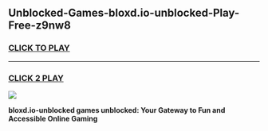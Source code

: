 
## Unblocked-Games-bloxd.io-unblocked-Play-Free-z9nw8
<h3>
<a href="https://premium76.site?title=bloxd.io-unblocked&ref=18A1">CLICK TO PLAY</a></h3>
<hr>

<h3>
<a href="https://premium76.site?title=bloxd.io-unblocked&ref=18A1">CLICK 2 PLAY</a>
  
</h3>

<a href="https://premium76.site?title=bloxd.io-unblocked&ref=18A1"><img src="https://clearcache.store/games.png"></a>


**bloxd.io-unblocked games unblocked: Your Gateway to Fun and Accessible Online Gaming**
